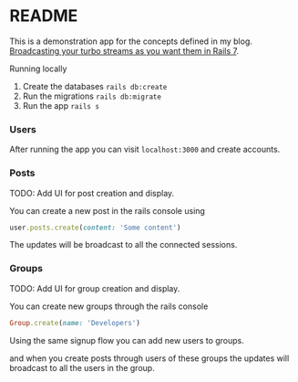 # README

This is a demonstration app for the concepts defined in my
blog. [Broadcasting your turbo streams as you want them in Rails 7](https://blog.kiprosh.com/broadcasting-your-turbo-streams-as-you-want-them-in-rails-7/).

Running locally

1. Create the databases `rails db:create`
2. Run the migrations `rails db:migrate`
3. Run the app `rails s`

### Users

After running the app you can visit `localhost:3000` and create accounts.

### Posts

TODO: Add UI for post creation and display.

You can create a new post in the rails console using

```rb
user.posts.create(content: 'Some content')
```

The updates will be broadcast to all the connected sessions.

### Groups

TODO: Add UI for group creation and display.

You can create new groups through the rails console

```rb
Group.create(name: 'Developers')
```

Using the same signup flow you can add new users to groups.

and when you create posts through users of these groups the updates will broadcast to all the users in the group.
